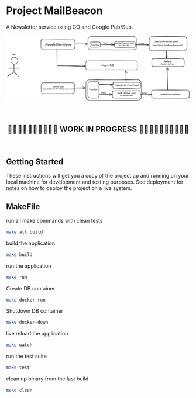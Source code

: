 # Project MailBeacon

A Newsletter service using GO and Google Pub/Sub.

![alt text](/mailbeacon.png)

</br>
<h2 align="center">
🚧🚧🚧🚧🚧🚧🚧🚧🚧🚧 WORK IN PROGRESS 🚧🚧🚧🚧🚧🚧🚧🚧🚧🚧
</h2>
</br>

## Getting Started

These instructions will get you a copy of the project up and running on your local machine for development and testing purposes. See deployment for notes on how to deploy the project on a live system.

## MakeFile

run all make commands with clean tests

```bash
make all build
```

build the application

```bash
make build
```

run the application

```bash
make run
```

Create DB container

```bash
make docker-run
```

Shutdown DB container

```bash
make docker-down
```

live reload the application

```bash
make watch
```

run the test suite

```bash
make test
```

clean up binary from the last build

```bash
make clean
```
